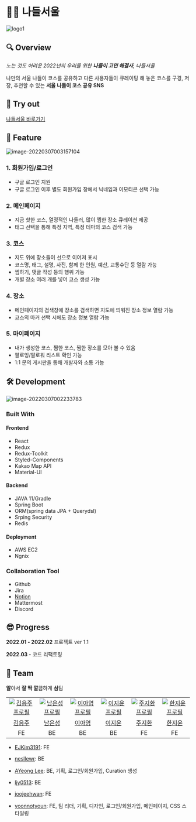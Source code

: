 # 🚵‍♂️ 나들서울

![logo1](https://user-images.githubusercontent.com/87463504/157665393-4e8397f0-1f5d-489e-9627-d00126f67e71.png)

## 🔍 Overview

_노는 것도 어려운 2022년의 우리를 위한 **나들이 고민 해결사**, 나들서울_

나만의 서울 나들이 코스를 공유하고 다른 사용자들이 큐레이팅 해 놓은 코스를 구경, 저장, 추천할 수 있는 **서울 나들이 코스 공유 SNS**

## 🎈 Try out

[나들서울 바로가기](http://nadeulseoul.ga/)

## 👀 Feature

![image-20220307003157104](https://user-images.githubusercontent.com/87463504/157665489-897099b0-6c6d-4658-a2e8-f576a5b7d7c5.png)

### 1. 회원가입/로그인

- 구글 로그인 지원
- 구글 로그인 이후 별도 회원가입 창에서 닉네임과 이모티콘 선택 가능

### 2. 메인페이지

- 지금 핫한 코스, 열정적인 나들러, 많이 찜한 장소 큐레이션 제공
- 태그 선택을 통해 특정 지역, 특정 테마의 코스 검색 가능

### 3. 코스

- 지도 위에 장소들이 선으로 이어져 표시
- 코스명, 태그, 설명, 사진, 함께 한 인원, 예산, 교통수단 등 열람 가능
- 찜하기, 댓글 작성 등의 행위 가능
- 개별 장소 여러 개를 넣어 코스 생성 가능

### 4. 장소

- 메인페이지의 검색창에 장소를 검색하면 지도에 띄워진 장소 정보 열람 가능
- 코스의 마커 선택 시에도 장소 정보 열람 가능

### 5. 마이페이지

- 내가 생성한 코스, 찜한 코스, 찜한 장소를 모아 볼 수 있음
- 팔로잉/팔로워 리스트 확인 가능
- 1:1 문의 게시판을 통해 개발자와 소통 가능

## 🛠 Development

![image-20220307002233783](https://user-images.githubusercontent.com/87463504/157665528-45e2e077-d396-4803-b8da-abea02ca1f03.png)

### Built With

#### Frontend

- React
- Redux
- Redux-Toolkit
- Styled-Components
- Kakao Map API
- Material-UI

#### Backend

- JAVA 11/Gradle
- Spring Boot
- ORM(spring data JPA + Querydsl)
- Srping Security
- Redis

#### Deployment

- AWS EC2
- Ngnix

### Collaboration Tool

- Github
- Jira
- [Notion](https://polite-story-ce6.notion.site/76a2a331b38c4aea90f0477a14e3be83)
- Mattermost
- Discord

## 😎 Progress

**2022.01 - 2022.02** 프로젝트 ver 1.1

**2022.03 -** 코드 리팩토링

## 👫 Team

**알**아서 **잘 딱 깔**끔하게 **삼**팀

<table>
  <tr>
    <td align="center">
      <a href="https://github.com/EJKim3191">
        <img src="https://avatars.githubusercontent.com/u/95759697?v=4" alt="김응주 프로필" />
      </a>
    </td>
    <td align="center">
      <a href="https://github.com/nesllewr">
        <img src="https://avatars.githubusercontent.com/u/41321080?v=4" alt="남은성 프로필" />
      </a>
    </td>
    <td align="center">
      <a href="https://github.com/dgh03207">
        <img src="https://avatars.githubusercontent.com/u/58917737?v=4" alt="이아영 프로필" />
      </a>
    </td>
    <td align="center">
      <a href="https://github.com/ljy0513">
        <img src="https://avatars.githubusercontent.com/u/75081694?v=4" alt="이지윤 프로필" />
      </a>
    </td>
    <td align="center">
      <a href="https://github.com/joojeehwan">
        <img src="https://avatars.githubusercontent.com/u/62932147?v=4" alt="주지환 프로필" />
      </a>
    </td>
    <td align="center">
      <a href="https://github.com/yoonnotyoun">
        <img src="https://avatars.githubusercontent.com/u/87463504?v=4" alt="한지윤 프로필" />
      </a>
    </td>
  </tr>
  <tr>
    <td align="center">
      <a href="https://github.com/EJKim3191">
        김응주
      </a>
    </td>
    <td align="center">
      <a href="https://github.com/nesllewr">
        남은성
      </a>
    </td>
    <td align="center">
      <a href="https://github.com/dgh03207">
        이아영
      </a>
    </td>
    <td align="center">
      <a href="https://github.com/ljy0513">
        이지윤
      </a>
    </td>
    <td align="center">
      <a href="https://github.com/joojeehwan">
        주지환
      </a>
    </td>
    <td align="center">
      <a href="https://github.com/yoonnotyoun">
        한지윤
      </a>
    </td>
  </tr>
  <tr>
    <td align="center">
        FE
    </td>
    <td align="center">
        BE
    </td>
    <td align="center">
        BE
    </td>
    <td align="center">
        BE
    </td>
    <td align="center">
        FE
    </td>
    <td align="center">
        FE
    </td>
  </tr>
</table>

- [EJKim3191](https://github.com/EJKim3191): FE

- [nesllewr](https://github.com/nesllewr): BE
- [AYeong Lee](https://github.com/dgh03207): BE, 기획, 로그인/회원가입, Curation 생성 
- [ljy0513](https://github.com/ljy0513): BE
- [joojeehwan](https://github.com/joojeehwan): FE
- [yoonnotyoun](https://github.com/yoonnotyoun): FE, 팀 리더, 기획, 디자인, 로그인/회원가입, 메인페이지, CSS 스타일링
